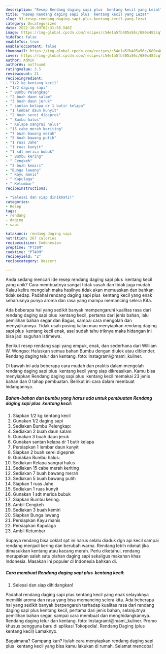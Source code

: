 ```yaml
---
description: "Resep Rendang daging sapi plus  kentang kecil yang Lezat"
title: "Resep Rendang daging sapi plus  kentang kecil yang Lezat"
slug: 91-resep-rendang-daging-sapi-plus-kentang-kecil-yang-lezat
category: Uncategorized
date: 2022-10-09T02:31:58.546Z
image: https://img-global.cpcdn.com/recipes/c54e1a5fb405a56c/680x482cq70/rendang-daging-sapi-plus-kentang-kecil-foto-resep-utama.jpg
hideToc: false
enableToc: true
enableTocContent: false
thumbnail: https://img-global.cpcdn.com/recipes/c54e1a5fb405a56c/680x482cq70/rendang-daging-sapi-plus-kentang-kecil-foto-resep-utama.jpg
cover: https://img-global.cpcdn.com/recipes/c54e1a5fb405a56c/680x482cq70/rendang-daging-sapi-plus-kentang-kecil-foto-resep-utama.jpg
author: Admin
authorAv: notfound
ratingvalue: 3.5
reviewcount: 21
recipeingredient:
- "1/2 kg kentang kecil"
- "1/2 daging sapi"
- " Bumbu Pelengkap"
- "2 buah daun salam"
- "3 buah daun jeruk"
- " santan kelapa dr 1 butir kelapa"
- "1 lembar daun kunyit"
- "2 buah serei digeprek"
- " Bumbu halus"
- " Kelapa sangrai halus"
- "15 cabe merah keriting"
- "7 buah bawang merah"
- "5 buah bawang putih"
- "1 ruas Jahe"
- "1 ruas kunyit"
- "1 sdt merica bubuk"
- " Bumbu kering"
- " Cengkeh"
- "3 buah kemiri"
- "Bunga lawang"
- " Kayu manis"
- " Kapulaga"
- " Ketumbar"
recipeinstructions:

- "Selesai dan siap dinikmati!"
categories:
- Resep
tags:
- rendang
- daging
- sapi

katakunci: rendang daging sapi 
nutrition: 267 calories
recipecuisine: Indonesian
preptime: "PT38M"
cooktime: "PT40M"
recipeyield: "2"
recipecategory: Dessert

---
```





Anda sedang mencari ide resep rendang daging sapi plus  kentang kecil yang unik? Cara membuatnya sangat tidak susah dan tidak juga mudah. Kalau keliru mengolah maka hasilnya tidak akan memuaskan dan bahkan tidak sedap. Padahal rendang daging sapi plus  kentang kecil yang enak seharusnya punya aroma dan rasa yang mampu memancing selera Kita.





Ada beberapa hal yang sedikit banyak mempengaruhi kualitas rasa dari rendang daging sapi plus  kentang kecil, pertama dari jenis bahan, lalu pemilihan bahan segar dan Bagus, sampai cara mengolah dan menyajikannya. Tidak usah pusing kalau mau menyiapkan rendang daging sapi plus  kentang kecil enak,      asal sudah tahu triknya maka hidangan ini bisa jadi suguhan istimewa.














Berikut resep rendang sapi yang empuk, enak, dan sederhana dari William W. Wongso: Haluskan semua bahan Bumbu dengan diulek atau diblender. Rendang daging telur dan kentang. foto: Instagram/@mami_kuliner.






Di bawah ini ada beberapa cara mudah dan praktis dalam mengolah rendang daging sapi plus  kentang kecil yang siap dikreasikan. Kamu bisa menyiapkan Rendang daging sapi plus  kentang kecil memakai 23 jenis bahan dan 0 tahap pembuatan. Berikut ini cara dalam membuat hidangannya.

<!--inarticleads1-->

##### Bahan-bahan dan bumbu yang harus ada untuk pembuatan Rendang daging sapi plus  kentang kecil:

1. Siapkan 1/2 kg kentang kecil
1. Gunakan 1/2 daging sapi
1. Sediakan  Bumbu Pelengkap:
1. Sediakan 2 buah daun salam
1. Gunakan 3 buah daun jeruk
1. Gunakan  santan kelapa dr 1 butir kelapa
1. Persiapkan 1 lembar daun kunyit
1. Siapkan 2 buah serei digeprek
1. Gunakan  Bumbu halus:
1. Sediakan  Kelapa sangrai halus
1. Sediakan 15 cabe merah keriting
1. Sediakan 7 buah bawang merah
1. Sediakan 5 buah bawang putih
1. Siapkan 1 ruas Jahe
1. Sediakan 1 ruas kunyit
1. Gunakan 1 sdt merica bubuk
1. Siapkan  Bumbu kering:
1. Ambil  Cengkeh
1. Sediakan 3 buah kemiri
1. Siapkan Bunga lawang
1. Persiapkan  Kayu manis
1. Persiapkan  Kapulaga
1. Ambil  Ketumbar


Supaya rendang bisa coklat spt ini harus selalu diaduk dgn api kecil sampai rendang menjadi kering dan berubah warna. Rendang lebih nikmat jika dimasukkan kentang atau kacang merah. Perlu diketahui, rendang merupakan salah satu olahan daging sapi sekaligus makanan khas Indonesia. Masakan ini populer di Indonesia bahkan di. 

<!--inarticleads2-->

##### Cara membuat Rendang daging sapi plus  kentang kecil:


1. Selesai dan siap dihidangkan!

Padahal rendang daging sapi plus kentang kecil yang enak selayaknya memiliki aroma dan rasa yang bisa memancing selera kita. Ada beberapa hal yang sedikit banyak berpengaruh terhadap kualitas rasa dari rendang daging sapi plus kentang kecil, pertama dari jenis bahan, selanjutnya pemilihan bahan segar, sampai cara membuat dan menghidangkannya.. Rendang daging telur dan kentang. foto: Instagram/@mami_kuliner. Promo khusus pengguna baru di aplikasi Tokopedia!. Rendang Daging (plus kentang kecil) Lamaknyo. 

Bagaimana? Gampang kan? Itulah cara menyiapkan rendang daging sapi plus  kentang kecil yang bisa kamu lakukan di rumah. Selamat mencoba!
